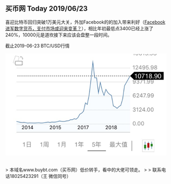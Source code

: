 ## 买币网 Today 2019/06/23

喜迎比特币回归突破1万美元大关，外加Facebook的的加入带来利好（[Facebook进军数字货币，支付市场或迎来变革？](https://www.iyiou.com/p/99234.html)），相比年初最低点3400已经上涨了240%，10000元是道坎接下来应该会盘整一段时间。


截止2019-06-23 BTC/USD行情

![比特币行情](./images/btc_20190623.jpg)


<br>
> 本域名www.buybt.com（买币网）低价转手，看中的大佬可领走。
>
> 联系电话18025423291（王 微信同号）
